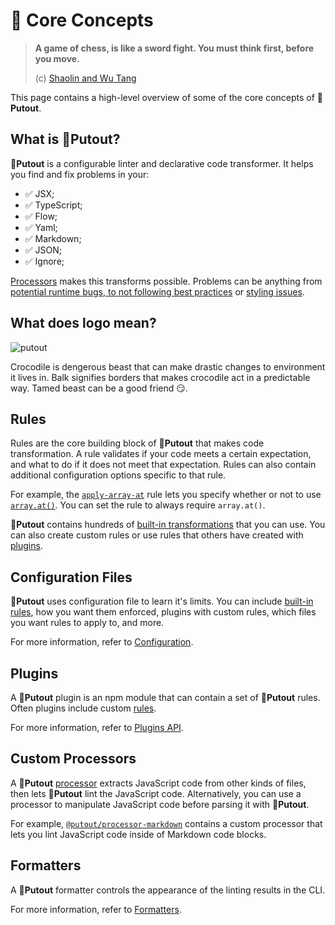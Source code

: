 # 🪬 Core Concepts

> **A game of chess, is like a sword fight. You must think first, before you move.**
>
> (c) [Shaolin and Wu Tang](https://www.whosampled.com/movie/Shaolin-and-Wu-Tang/A-Game-of-Chess-Is-Like-a-Sword-Fight-\(English-Version\)/)

This page contains a high-level overview of some of the core concepts of 🐊**Putout**.

## What is 🐊Putout?

🐊**Putout** is a configurable linter and declarative code transformer. It helps you find and fix problems in your:

- ✅ JSX;
- ✅ TypeScript;
- ✅ Flow;
- ✅ Yaml;
- ✅ Markdown;
- ✅ JSON;
- ✅ Ignore;

[Processors](https://github.com/coderaiser/putout#-processors) makes this transforms possible.
Problems can be anything from [potential runtime bugs, to not following best practices](https://github.com/coderaiser/putout#-built-in-transformations) or [styling issues](https://github.com/coderaiser/putout/tree/master/packages/eslint-plugin-putout#readme).

## What does logo mean?

![putout](https://github.com/coderaiser/putout/blob/master/images/putout-logo.svg)

Crocodile is dengerous beast that can make drastic changes to environment it lives in.
Balk signifies borders that makes crocodile act in a predictable way. Tamed beast can be a good friend 😏.

## Rules

Rules are the core building block of 🐊**Putout** that makes code transformation. A rule validates if your code meets a certain expectation, and what to do if it does not meet that expectation. Rules can also contain additional configuration options specific to that rule.

For example, the [`apply-array-at`](https://github.com/coderaiser/putout/tree/master/packages/plugin-apply-array-at#readme) rule lets you specify whether or not to use [`array.at()`](https://developer.mozilla.org/en-US/docs/Web/JavaScript/Reference/Global_Objects/Array/at).
You can set the rule to always require `array.at()`.

🐊**Putout** contains hundreds of [built-in transformations](https://github.com/coderaiser/putout#-built-in-transformations) that you can use. You can also create custom rules or use rules that others have created with [plugins](#plugins).

## Configuration Files

🐊**Putout** uses configuration file to learn it's limits. You can include [built-in rules](https://github.com/coderaiser/putout#-built-in-transformations), how you want them enforced, plugins with custom rules,
which files you want rules to apply to, and more.

For more information, refer to [Configuration]([./configuring/configuration-files]\(https://github.com/coderaiser/putout#-configuration\)).

## Plugins

A 🐊**Putout** plugin is an npm module that can contain a set of 🐊**Putout** rules. Often plugins include custom [rules](#rules).

For more information, refer to [Plugins API](https://github.com/coderaiser/putout#-plugins-api).

## Custom Processors

A 🐊**Putout** [processor](https://github.com/coderaiser/putout#-processors) extracts JavaScript code from other kinds of files, then lets 🐊**Putout** lint the JavaScript code. Alternatively, you can use a processor to manipulate JavaScript code before parsing it with 🐊**Putout**.

For example, [`@putout/processor-markdown`](https://github.com/coderaiser/putout/blob/master/packages/processor-markdown#readme) contains a custom processor that lets you lint JavaScript code inside of Markdown code blocks.

## Formatters

A 🐊**Putout** formatter controls the appearance of the linting results in the CLI.

For more information, refer to [Formatters](https://github.com/coderaiser/putout#-formatters).
